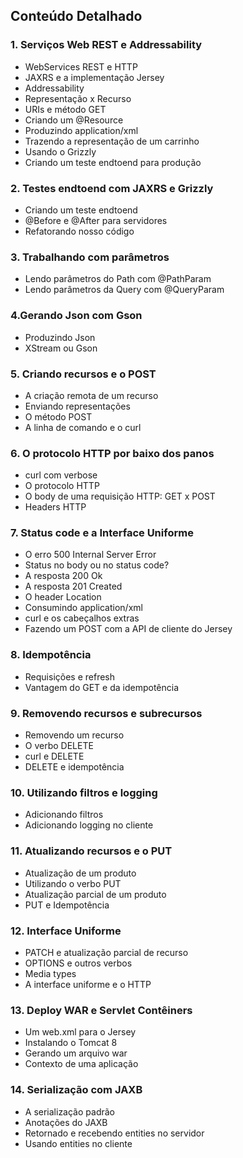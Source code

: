## Conteúdo Detalhado

### 1. Serviços Web REST e Addressability
- WebServices REST e HTTP
- JAXRS e a implementação Jersey
- Addressability
- Representação x Recurso
- URIs e método GET
- Criando um @Resource
- Produzindo application/xml
- Trazendo a representação de um carrinho
- Usando o Grizzly
- Criando um teste endtoend para produção

### 2. Testes endtoend com JAXRS e Grizzly
- Criando um teste endtoend
- @Before e @After para servidores
- Refatorando nosso código

### 3. Trabalhando com parâmetros
- Lendo parâmetros do Path com @PathParam
- Lendo parâmetros da Query com @QueryParam

### 4.Gerando Json com Gson
- Produzindo Json
- XStream ou Gson

### 5. Criando recursos e o POST
- A criação remota de um recurso
- Enviando representações
- O método POST
- A linha de comando e o curl

### 6. O protocolo HTTP por baixo dos panos
- curl com verbose
- O protocolo HTTP
- O body de uma requisição HTTP: GET x POST
- Headers HTTP

### 7. Status code e a Interface Uniforme
- O erro 500 Internal Server Error
- Status no body ou no status code?
- A resposta 200 Ok
- A resposta 201 Created
- O header Location
- Consumindo application/xml
- curl e os cabeçalhos extras
- Fazendo um POST com a API de cliente do Jersey

### 8. Idempotência
- Requisições e refresh
- Vantagem do GET e da idempotência

### 9. Removendo recursos e subrecursos
- Removendo um recurso
- O verbo DELETE
- curl e DELETE
- DELETE e idempotência

### 10. Utilizando filtros e logging
- Adicionando filtros
- Adicionando logging no cliente

### 11. Atualizando recursos e o PUT
- Atualização de um produto
- Utilizando o verbo PUT
- Atualização parcial de um produto
- PUT e Idempotência

### 12. Interface Uniforme
- PATCH e atualização parcial de recurso
- OPTIONS e outros verbos
- Media types
- A interface uniforme e o HTTP

### 13. Deploy WAR e Servlet Contêiners
- Um web.xml para o Jersey
- Instalando o Tomcat 8
- Gerando um arquivo war
- Contexto de uma aplicação

### 14. Serialização com JAXB
- A serialização padrão
- Anotações do JAXB
- Retornado e recebendo entities no servidor
- Usando entities no cliente